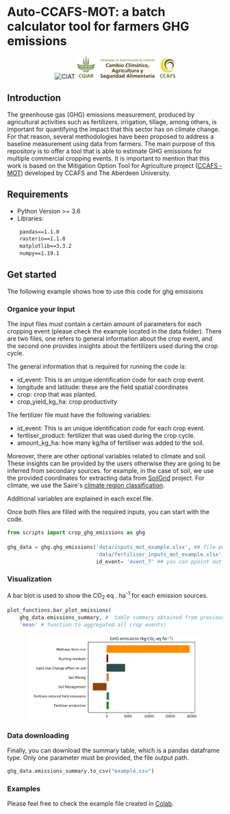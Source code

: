 # Auto-CCAFS-MOT: a batch calculator tool for farmers GHG emissions
<p align="center">
<img src="https://ciat.cgiar.org/wp-content/uploads/Alliance_logo.png" alt="CIAT" id="logo" data-height-percentage="90" data-actual-width="140" data-actual-height="55">
<img src="images/CCAFS.png" alt="CCAFS" id="logo2" data-height-percentage="90" width="230" height="52">
</p>


## Introduction

The greenhouse gas (GHG) emissions measurement, produced by agricultural activities such as fertilizers, irrigation, tillage, among others, is important for quantifying the impact that this sector has on climate change. For that reason, several methodologies have been proposed to address a baseline measurement using data from farmers. The main purpose of this repository is to offer a tool that is able to estimate GHG emissions for multiple commercial cropping events. It is important to mention that this work is based on the Mitigation Option Tool for Agriculture project ([CCAFS - MOT](https://ccafs.cgiar.org/research/projects/mitigation-options-tool-agriculture-ccafs-mot)) developed by CCAFS and The Aberdeen University. 


## Requirements

* Python Version >= 3.6
* Libraries:
```txt
    pandas==1.1.0
    rasterio==1.1.8
    matplotlib==3.3.2
    numpy==1.19.1
```
## Get started

The following example shows how to use this code for ghg emissions 

###  Organice your Input

The input files must contain a certain amount of parameters for each cropping event (please check the example located in the data folder).
There are two files, one refers to general information about the crop event, and the second one provides insights about the fertilizers used during the crop cycle.

The general information that is required for running the code is:

* id_event: This is an unique identification code for each crop event.
* longitude and latitude: these are the field spatial coordinates 
* crop: crop that was planted.
* crop_yield_kg_ha: crop productivity

The fertilizer file must have the following variables:

* id_event: This is an unique identification code for each crop event.
* fertliser_product: fertilizer that was used during the crop cycle.
* amount_kg_ha: how many kg/ha of fertiliser was added to the soil.

Moreover, there are other optional variables related to climate and soil. These insights can be provided by the users otherwise they are going to be inferred from secondary sources. for example, in the case of soil, we use the provided coordinates for extracting data from [SoilGrid](https://soilgrids.org/) project. For climate, we use the Saire's [climate region classification](https://www.sciencedirect.com/science/article/pii/S2351989419307231?via%3Dihub). 

Additional variables are explained in each excel file.

Once both files are filled with the required inputs, you can start with the code. 

```python
from scripts import crop_ghg_emissions as ghg

ghg_data = ghg.ghg_emissions('data/inputs_mot_example.xlsx', ## file path to the general information 
                             'data/fertiliser_inputs_mot_example.xlsx', ## file path to the fertilizers information   
                             id_event= 'event_7' ## you can ppoint out an specif crop event, or for run through the all events don't put this paremeter)
```
### Visualization

A bar blot is used to show the CO<sub>2</sub> eq . ha<sup>-1</sup> for each emission sources. 

```python
plot_functions.bar_plot_emissions(
    ghg_data.emissions_summary, #  table summary obtained from previous step
    'mean' # function to aggregated all crop events)

```
<p align="center">
<img src="images/output1.png" alt="barplot" id="logo" width="400" height="200">
</p>

### Data downloading

Finally, you can download the summary table, which is a pandas dataframe type. Only one parameter must be provided, the file output path.

```python
ghg_data.emissions_summary.to_csv("example.csv")
```

### Examples

Please feel free to check the example file created in [Colab](https://github.com/anaguilarar/ghg_emissions/blob/main/ghg_emissions_example.ipynb).


